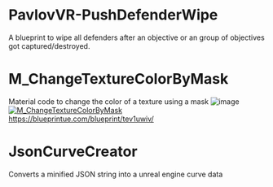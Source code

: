# PavlovVR-PushDefenderWipe
A blueprint to wipe all defenders after an objective or an group of objectives got captured/destroyed.

# M_ChangeTextureColorByMask
Material code to change the color of a texture using a mask
![image](https://github.com/DarkAt26/PavlovVR-RandomBlueprintCollection/assets/84019236/9dd067b7-320f-453e-8be4-17e171cf55a2)
[![M_ChangeTextureColorByMask](https://img.youtube.com/vi/Ob19WJt87Mc/0.jpg)](https://www.youtube.com/watch?v=Ob19WJt87Mc)
https://blueprintue.com/blueprint/tev1uwiv/

# JsonCurveCreator
Converts a minified JSON string into a unreal engine curve data
